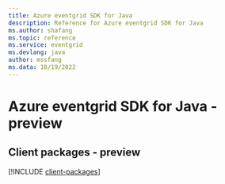 ```yaml
---
title: Azure eventgrid SDK for Java
description: Reference for Azure eventgrid SDK for Java
ms.author: shafang
ms.topic: reference
ms.service: eventgrid
ms.devlang: java
author: mssfang
ms.data: 10/19/2022
---
```

# Azure eventgrid SDK for Java - preview

## Client packages - preview
[!INCLUDE [client-packages](eventgrid-client-index.md)]